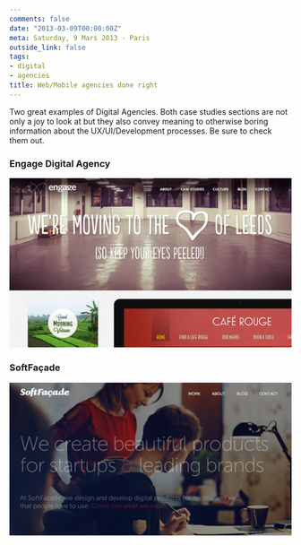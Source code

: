 ```yaml
---
comments: false
date: "2013-03-09T00:00:00Z"
meta: Saturday, 9 Mars 2013 - Paris
outside_link: false
tags:
- digital
- agencies
title: Web/Mobile agencies done right
---
```

Two great examples of Digital Agencies. Both case studies sections are not only a joy to look at but they also convey meaning to otherwise boring information about the UX/UI/Development processes. Be sure to check them out.

### Engage Digital Agency
[![Engage Digital Agency](/images/posts/engage-digital-agency.jpg)](http://engageinteractive.co.uk)

### SoftFaçade
[![SoftFaçade](/images/posts/softfacade-digital-agency.jpg)](http://softfacade.com/work/)
